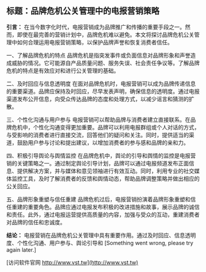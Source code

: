## **标题：品牌危机公关管理中的电报营销策略**

**引言：**
在当今数字化时代，电报营销成为品牌推广和传播的重要手段之一。然而，即使在最完善的营销计划中，品牌危机难以避免。本文将探讨品牌危机公关管理中如何合理运用电报营销策略，以保护品牌声誉和恢复消费者信任。

一、了解品牌危机的特点
品牌危机是指突发事件或负面信息对品牌形象和声誉造成威胁的情况。它可能源自产品质量问题、服务失误、社会责任争议等。了解品牌危机的特点是有效应对和进行公关管理的基础。

二、及时回应与信息透明度
在面对品牌危机时，电报营销可以成为品牌传递信息的重要渠道。品牌应保持及时回应，尽早发表声明，确保信息的透明度。通过电报渠道发布公开信息，向受众传达品牌的态度和处理方式，以减少谣言和猜测的扩散。

三、个性化沟通与用户参与
电报营销可以帮助品牌与消费者建立直接联系。在品牌危机中，个性化沟通变得更加重要。品牌可以利用电报群组或个人对话的方式，与受影响的消费者进行直接交流，回答他们的疑问和关注。同时，提供适当的渠道，鼓励用户参与讨论和提出建议，以增加消费者的参与感和品牌的亲和力。

四、积极引导舆论与舆情监控
在品牌危机中，舆论的引导和舆情的监控是电报营销的关键策略之一。通过制定舆论引导计划，品牌可以通过电报频道发布正面信息、提供解决方案，并与媒体和意见领袖进行有效互动。同时，利用专业的社交媒体监控工具，及时了解消费者的反馈和舆情动态，帮助品牌调整策略并做出相应的公关回应。

五、品牌形象重塑与信任重建
品牌危机过后，电报营销扮演着品牌形象重塑和信任重建的重要角色。品牌应通过电报发布积极的改进措施和故事，展示品牌的诚信和责任。此外，通过电报运营提供高质量的内容，加强与受众的互动，重建消费者对品牌的信任和忠诚度。

**结论：**
电报营销在品牌危机公关管理中具有重要作用。通过及时回应、信息透明度、个性化沟通、用户参与、舆论引导和
[Something went wrong, please try again later.]


[访问软件官网 http://www.vst.tw](http://www.vst.tw)
